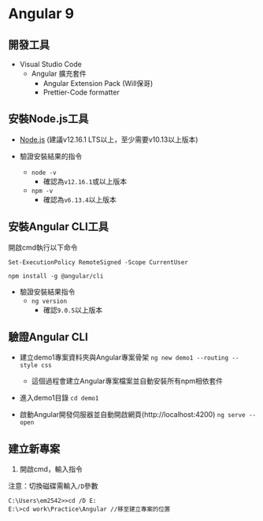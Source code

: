 # Angular 9

## 開發工具

- Visual Studio Code
  - Angular 擴充套件
    - Angular Extension Pack (Will保哥)
    - Prettier-Code formatter
    
## 安裝Node.js工具

 - [Node.js](https://nodejs.org/en/) (建議v12.16.1 LTS以上，至少需要v10.13以上版本)
 
 - 驗證安裝結果的指令
   - `node -v`
     - 確認為`v12.16.1`或以上版本
   - `npm -v`
     - 確認為`v6.13.4`以上版本
   
## 安裝Angular CLI工具

開啟cmd執行以下命令

```
Set-ExecutionPolicy RemoteSigned -Scope CurrentUser
```
```
npm install -g @angular/cli
```
  - 驗證安裝結果指令
    - `ng version`
      - 確認`9.0.5`以上版本
      
## 驗證Angular CLI
 
- 建立demo1專案資料夾與Angular專案骨架
  `ng new demo1 --routing --style css`
  - 這個過程會建立Angular專案檔案並自動安裝所有npm相依套件

- 進入demo1目錄
  `cd demo1`
  
- 啟動Angular開發伺服器並自動開啟網頁(http://localhost:4200)
  `ng serve --open`

## 建立新專案

1. 開啟cmd，輸入指令

 注意：切換磁碟需輸入`/D`參數
```
C:\Users\em2542>>cd /D E:
E:\>cd work\Practice\Angular //移至建立專案的位置
```


